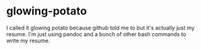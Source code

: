 # glowing-potato
I called it glowing potato because github told me to but it's actually just my resume. I'm just using pandoc and a bunch of other bash commands to write my resume.
